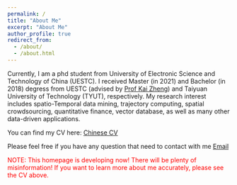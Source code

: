 ```yaml
---
permalink: /
title: "About Me"
excerpt: "About Me"
author_profile: true
redirect_from: 
  - /about/
  - /about.html
---
```


Currently, I am a phd student from University of Electronic Science and Technology of China (UESTC). I received Master (in 2021) and Bachelor (in 2018) degress from UESTC (advised by [Prof Kai Zheng](http://zheng-kai.com)) and Taiyuan University of Technology (TYUT), respectively. 
My research interest includes spatio-Temporal data mining, trajectory computing, spatial crowdsourcing, quantitative finance, vector database, as well as many other data-driven applications. 

You can find my CV here: [Chinese CV](../assets/LiweiDeng_CV_0807.pdf)

Please feel free if you have any question that need to contact with me [Email](denglw0830@gmail.com)

<font color="red"> NOTE: This homepage is developing now! There will be plenty of misinformation! If you want to learn more about me accurately, please see the CV above. </font>
